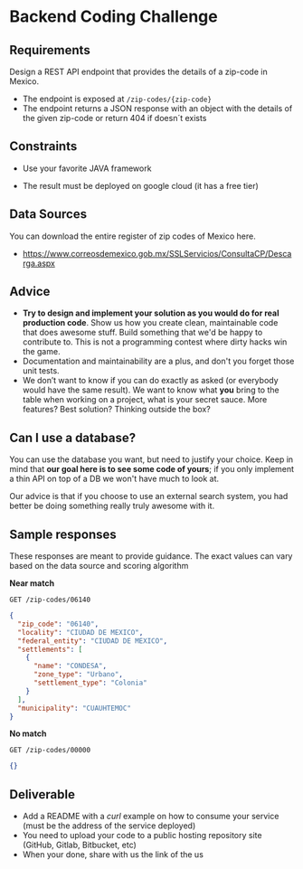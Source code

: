 # Backend Coding Challenge

## Requirements

Design a REST API endpoint that provides the details of a zip-code in Mexico.

- The endpoint is exposed at `/zip-codes/{zip-code}`
- The endpoint returns a JSON response with an object with the details of the given zip-code or return 404 if doesn´t exists

## Constraints

- Use your favorite JAVA framework

- The result must be deployed on google cloud (it has a free tier)

## Data Sources
You can download the entire register of zip codes of Mexico here.
- https://www.correosdemexico.gob.mx/SSLServicios/ConsultaCP/Descarga.aspx

## Advice

- **Try to design and implement your solution as you would do for real production code**. Show us how you create clean, maintainable code that does awesome stuff. Build something that we'd be happy to contribute to. This is not a programming contest where dirty hacks win the game.
- Documentation and maintainability are a plus, and don't you forget those unit tests.
- We don’t want to know if you can do exactly as asked (or everybody would have the same result). We want to know what **you** bring to the table when working on a project, what is your secret sauce. More features? Best solution? Thinking outside the box?

## Can I use a database?

You can use the database you want, but need to justify your choice. Keep in mind that **our goal here is to see some code of yours**; if you only implement a thin API on top of a DB we won't have much to look at.

Our advice is that if you choose to use an external search system, you had better be doing something really truly awesome with it.

## Sample responses

These responses are meant to provide guidance. The exact values can vary based on the data source and scoring algorithm

**Near match**

    GET /zip-codes/06140

```json
{
  "zip_code": "06140",
  "locality": "CIUDAD DE MEXICO",
  "federal_entity": "CIUDAD DE MEXICO",
  "settlements": [
    {
      "name": "CONDESA",
      "zone_type": "Urbano",
      "settlement_type": "Colonia"
    }
  ],
  "municipality": "CUAUHTEMOC"
}
```

**No match**

    GET /zip-codes/00000

```json
{}
```

## Deliverable
- Add a README with a *curl* example on how to consume your service (must be the address of the service deployed)
- You need to upload your code to a public hosting repository site (GitHub, Gitlab, Bitbucket, etc)
- When your done, share with us the link of the us
